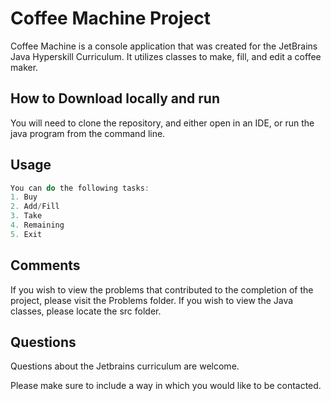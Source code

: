 
# Coffee Machine Project

Coffee Machine is a console application that was created for the JetBrains Java Hyperskill Curriculum.  It utilizes classes to make, fill, and edit a coffee maker.

## How to Download locally and run

You will need to clone the repository, and either open in an IDE, or run the java program from the command line.

## Usage

```java
You can do the following tasks:
1. Buy
2. Add/Fill
3. Take
4. Remaining
5. Exit

```

## Comments
If you wish to view the problems that contributed to the completion of the project, please visit the Problems folder.
If you wish to view the Java classes, please locate the src folder.

## Questions
Questions about the Jetbrains curriculum are welcome.

Please make sure to include a way in which you would like to be contacted.
